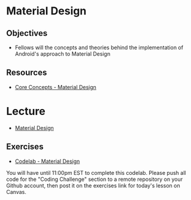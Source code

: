 # Material Design

## Objectives
* Fellows will the concepts and theories behind the implementation of Android's approach to Material Design

## Resources
* [Core Concepts - Material Design](https://google-developer-training.github.io/android-developer-fundamentals-course-concepts-v2/unit-2-user-experience/lesson-5-delightful-user-experience/5-2-c-material-design/5-2-c-material-design.html)

# Lecture

* [Material Design](https://docs.google.com/presentation/d/1TFKxDDS8KZEjbPgr8jLcsqVdKTDkNvsYHQz7vNoMGWs/edit#slide=id.p)

## Exercises

* [Codelab - Material Design](https://codelabs.developers.google.com/codelabs/android-training-cards-and-colors/index.html?index=..%2F..%2Fandroid-training#0)

You will have until 11:00pm EST to complete this codelab. Please push all code for the "Coding Challenge" section to a remote repository on your Github account, then post it on the exercises link for today's lesson on Canvas.
